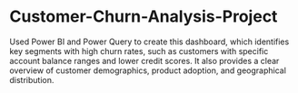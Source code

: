 # Customer-Churn-Analysis-Project
Used Power BI and Power Query to create this dashboard, which identifies key segments with high churn rates, such as customers with specific account balance ranges and lower credit scores. It also provides a clear overview of customer demographics, product adoption, and geographical distribution. 
